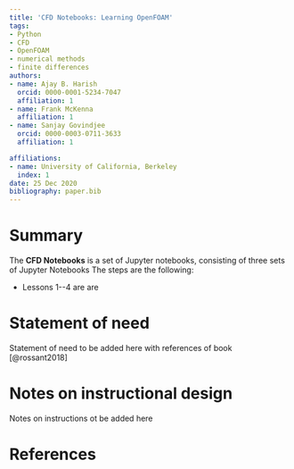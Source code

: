 ```yaml
---
title: 'CFD Notebooks: Learning OpenFOAM'
tags:
- Python
- CFD
- OpenFOAM
- numerical methods
- finite differences
authors:
- name: Ajay B. Harish
  orcid: 0000-0001-5234-7047
  affiliation: 1
- name: Frank McKenna
  affiliation: 1
- name: Sanjay Govindjee
  orcid: 0000-0003-0711-3633
  affiliation: 1

affiliations:
- name: University of California, Berkeley
  index: 1
date: 25 Dec 2020
bibliography: paper.bib
---
```


# Summary

The **CFD Notebooks** is a set of Jupyter notebooks, consisting of three sets of Jupyter Notebooks
The steps are the following:

* Lessons 1--4 are are

# Statement of need

Statement of need to be added here with references of book [@rossant2018]

# Notes on instructional design

Notes on instructions ot be added here

# References

